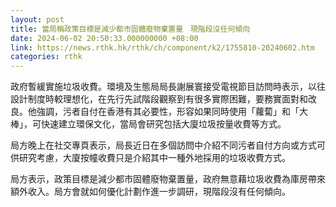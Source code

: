 ```yaml
---
layout: post
title: 當局稱政策目標是減少都市固體廢物棄置量　現階段沒任何傾向
date: 2024-06-02 20:50:33.000000000 +08:00
link: https://news.rthk.hk/rthk/ch/component/k2/1755810-20240602.htm
categories: rthk
---
```


政府暫緩實施垃圾收費。環境及生態局局長謝展寰接受電視節目訪問時表示，以往設計制度時較理想化，在先行先試階段觀察到有很多實際困難，要務實面對和改良。他強調，污者自付在香港有其必要性，形容如果同時使用「蘿蔔」和「大棒」，可快速建立環保文化，當局會研究包括大廈垃圾按量收費等方式。

局方晚上在社交專頁表示，局長近日在多個訪問中介紹不同污者自付方向或方式可供研究考慮，大廈按幢收費只是介紹其中一種外地採用的垃圾收費方式。

局方表示，政策目標是減少都市固體廢物棄置量，政府無意藉垃圾收費為庫房帶來額外收入。局方會就如何優化計劃作進一步調研，現階段沒有任何傾向。
